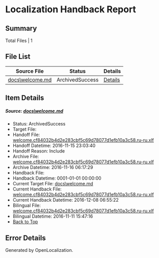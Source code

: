 # <a name='report-top'></a> Localization Handback Report

## Summary
 Total Files | 1

## File List
 Source File | Status | Details 
 ----------- | ------ | ------- 
 [docs\welcome.md](https://github.com/dotnet/docs/blob/5d55f1a4211e17ef0d8a4cff4d508e2b1a168700/docs/welcome.md) | ArchivedSuccess | [Details](#478f136e7e979cb8828c580e049b65c40302f73b7351)

## Item Details
##### <a name='478f136e7e979cb8828c580e049b65c40302f73b7351'></a> Source: [docs\welcome.md](https://github.com/dotnet/docs/blob/5d55f1a4211e17ef0d8a4cff4d508e2b1a168700/docs/welcome.md)
* Status: ArchivedSuccess
* Target File: 
* Handoff File: [welcome.cf84032b4d2e283cbf5c69d78077d1efb10a3c58.ru-ru.xlf](https://github.com/dotnet/docs.handoff/blob/0ab8dc9d9eccb3726b1249dd37797f58f575ac0a/ol-handoff/dotnet/docs.ru-ru/master/ht-p1/welcome.cf84032b4d2e283cbf5c69d78077d1efb10a3c58.ru-ru.xlf)
* Handoff Datetime: 2016-11-15 23:03:40
* Handoff Reason: Include
* Archive File: [welcome.cf84032b4d2e283cbf5c69d78077d1efb10a3c58.ru-ru.xlf](https://github.com/dotnet/docs.handoff/blob/9571208b19ac4091aeed88c0e08c5b8590f65274/ol-archive/dotnet/docs.ru-ru/master/ht-p1/welcome.cf84032b4d2e283cbf5c69d78077d1efb10a3c58.ru-ru.xlf)
* Archive Datetime: 2016-11-16 06:17:29
* Handback File: 
* Handback Datetime: 0001-01-01 00:00:00
* Current Target File: [docs\welcome.md](https://github.com/dotnet/docs.ru-ru/blob/50e131e8814e7d8d15554ca7b53b71a293746468/docs/welcome.md)
* Current Handback File: [welcome.cf84032b4d2e283cbf5c69d78077d1efb10a3c58.ru-ru.xlf](https://github.com/dotnet/docs.handback/blob/5f35edc8f9d9620fbc707958a5ef6bfcf5674d91/ol-handback/dotnet/docs.ru-ru/master/ht-p1/welcome.cf84032b4d2e283cbf5c69d78077d1efb10a3c58.ru-ru.xlf)
* Current Handback Datetime: 2016-12-08 06:55:22
* Bilingual File: [welcome.cf84032b4d2e283cbf5c69d78077d1efb10a3c58.ru-ru.xlf](https://github.com/dotnet/docs.handback/blob/791daedda0274a4e274361b54c76d50785d56a44/ol-handback/dotnet/docs.ru-ru/master/ht-p1/welcome.cf84032b4d2e283cbf5c69d78077d1efb10a3c58.ru-ru.xlf)
* Bilingual Datetime: 2016-11-11 15:47:16
* [Back to Top](#report-top)


## Error Details

Generated by OpenLocalization.
